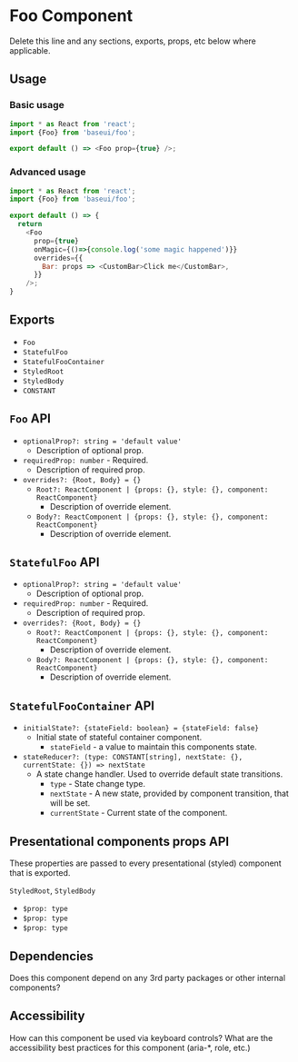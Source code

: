 # Foo Component

Delete this line and any sections, exports, props, etc below where applicable.

## Usage

### Basic usage

```javascript
import * as React from 'react';
import {Foo} from 'baseui/foo';

export default () => <Foo prop={true} />;
```

### Advanced usage

```javascript
import * as React from 'react';
import {Foo} from 'baseui/foo';

export default () => {
  return
    <Foo
      prop={true}
      onMagic={()=>{console.log('some magic happened')}}
      overrides={{
        Bar: props => <CustomBar>Click me</CustomBar>,
      }}
    />;
}
```

## Exports

* `Foo`
* `StatefulFoo`
* `StatefulFooContainer`
* `StyledRoot`
* `StyledBody`
* `CONSTANT`

## `Foo` API

* `optionalProp?: string = 'default value'`
  * Description of optional prop.
* `requiredProp: number` - Required.
  * Description of required prop.
* `overrides?: {Root, Body} = {}`
  * `Root?: ReactComponent | {props: {}, style: {}, component: ReactComponent}`
    * Description of override element.
  * `Body?: ReactComponent | {props: {}, style: {}, component: ReactComponent}`
    * Description of override element.

## `StatefulFoo` API

* `optionalProp?: string = 'default value'`
  * Description of optional prop.
* `requiredProp: number` - Required.
  * Description of required prop.
* `overrides?: {Root, Body} = {}`
  * `Root?: ReactComponent | {props: {}, style: {}, component: ReactComponent}`
    * Description of override element.
  * `Body?: ReactComponent | {props: {}, style: {}, component: ReactComponent}`
    * Description of override element.

## `StatefulFooContainer` API

* `initialState?: {stateField: boolean} = {stateField: false}`
  * Initial state of stateful container component.
    * `stateField` - a value to maintain this components state.
* `stateReducer?: (type: CONSTANT[string], nextState: {}, currentState: {}) => nextState`
  * A state change handler. Used to override default state transitions.
    * `type` - State change type.
    * `nextState` - A new state, provided by component transition, that will be set.
    * `currentState` - Current state of the component.

## Presentational components props API

These properties are passed to every presentational (styled) component that is exported.

`StyledRoot`, `StyledBody`

* `$prop: type`
* `$prop: type`
* `$prop: type`

## Dependencies

Does this component depend on any 3rd party packages or other internal components?

## Accessibility

How can this component be used via keyboard controls?
What are the accessibility best practices for this component (aria-\*, role, etc.)
